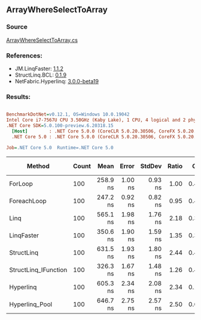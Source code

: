 ﻿## ArrayWhereSelectToArray

### Source
[ArrayWhereSelectToArray.cs](../LinqBenchmarks/ArrayWhereSelectToArray.cs)

### References:
- JM.LinqFaster: [1.1.2](https://www.nuget.org/packages/JM.LinqFaster/1.1.2)
- StructLinq.BCL: [0.1.9](https://www.nuget.org/packages/StructLinq.BCL/0.1.9)
- NetFabric.Hyperlinq: [3.0.0-beta19](https://www.nuget.org/packages/NetFabric.Hyperlinq/3.0.0-beta19)

### Results:
``` ini

BenchmarkDotNet=v0.12.1, OS=Windows 10.0.19042
Intel Core i7-7567U CPU 3.50GHz (Kaby Lake), 1 CPU, 4 logical and 2 physical cores
.NET Core SDK=5.0.100-preview.6.20318.15
  [Host]        : .NET Core 5.0.0 (CoreCLR 5.0.20.30506, CoreFX 5.0.20.30506), X64 RyuJIT
  .NET Core 5.0 : .NET Core 5.0.0 (CoreCLR 5.0.20.30506, CoreFX 5.0.20.30506), X64 RyuJIT

Job=.NET Core 5.0  Runtime=.NET Core 5.0  

```
|               Method | Count |     Mean |   Error |  StdDev | Ratio |  Gen 0 | Gen 1 | Gen 2 | Allocated |
|--------------------- |------ |---------:|--------:|--------:|------:|-------:|------:|------:|----------:|
|              ForLoop |   100 | 258.9 ns | 1.00 ns | 0.93 ns |  1.00 | 0.4168 |     - |     - |     872 B |
|          ForeachLoop |   100 | 247.2 ns | 0.92 ns | 0.82 ns |  0.95 | 0.4168 |     - |     - |     872 B |
|                 Linq |   100 | 565.1 ns | 1.98 ns | 1.76 ns |  2.18 | 0.3710 |     - |     - |     776 B |
|           LinqFaster |   100 | 350.6 ns | 1.90 ns | 1.59 ns |  1.35 | 0.3095 |     - |     - |     648 B |
|           StructLinq |   100 | 631.5 ns | 1.93 ns | 1.80 ns |  2.44 | 0.4396 |     - |     - |     920 B |
| StructLinq_IFunction |   100 | 326.3 ns | 1.67 ns | 1.48 ns |  1.26 | 0.4396 |     - |     - |     920 B |
|            Hyperlinq |   100 | 605.3 ns | 2.34 ns | 2.08 ns |  2.34 | 0.1068 |     - |     - |     224 B |
|       Hyperlinq_Pool |   100 | 646.7 ns | 2.75 ns | 2.57 ns |  2.50 | 0.0267 |     - |     - |      56 B |

